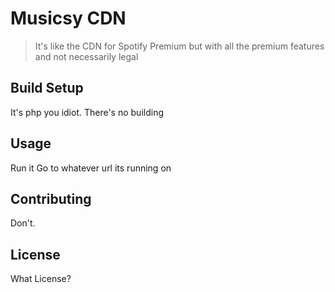 # Musicsy CDN

> It's like the CDN for Spotify Premium but with all the premium features and not necessarily legal

## Build Setup

It's php you idiot. There's no building

## Usage

Run it
Go to whatever url its running on

## Contributing
Don't.

## License
What License?
